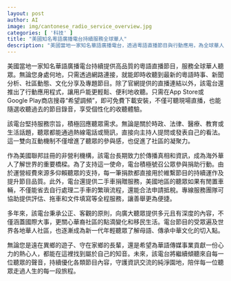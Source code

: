 ```yaml
---
layout: post
author: AI
image: img/cantonese_radio_service_overview.jpg
categories: [ '科技' ]
title: "美國知名粵語廣播電台持續服務全球華人"
description: "美國當地一家知名華語廣播電台，透過粵語直播節目與行動應用，為全球華人提供即時新聞、社區動態與文化分享，並推動雙向互動和社區凝聚力。作為非營利機構，電台致力於資訊傳遞與公益服務，支持捐款與二手車捐贈，成為海外華人連接世界的重要橋樑，陪伴聽眾守護中文傳承，共同書寫移民生活新篇章。"
---
```

美國當地一家知名華語廣播電台持續提供高品質的粵語直播節目，服務全球華人聽眾。無論您身處何地，只需透過網路連接，就能即時收聽到最新的粵語時事、新聞分析、社區動態、文化分享及專題節目。除了官網提供的直播連結以外，該電台還推出了行動應用程式，讓用戶能更輕鬆、便利地收聽。只需在App Store或Google Play商店搜尋“希望調頻”，即可免費下載安裝，不僅可聽現場直播，也能隨選收聽過去的節目錄音，享受個性化的收聽體驗。

該電台堅持服務宗旨，積極回應聽眾需求。無論是關於時政、法律、醫療、教育或生活話題，聽眾都能通過熱線電話或簡訊，直接向主持人提問或發表自己的看法。這一雙向互動機制不僅增進了聽眾的參與感，也促進了社區的凝聚力。

作為美國聯邦註冊的非營利機構，該電台長期致力於傳播真相和資訊，成為海外華人了解世界的重要橋樑。為了支持這一使命，電台積極號召公眾參與捐助行動。由於運營經費來源多仰賴聽眾的支持，每一筆捐款都直接用於維繫節目的持續運作及提升節目品質。此外，電台還提供二手車捐贈服務，美國地區的聽眾如果有閒置車輛，不僅能省去自行處理二手車的繁瑣流程，還能合法申請抵稅。專線服務團隊可協助提供評估、拖車和文件填寫等全程服務，讓善舉更為便捷。

多年來，該電台秉承公正、客觀的原則，向廣大聽眾提供多元且有深度的內容，不僅涵蓋國際大事，更關心華裔社區的點滴變化和移民生活。電台節目的受眾遍及世界各地華人社區，也逐漸成為新一代年輕聽眾了解母語、傳承中華文化的切入點。

無論您是遠在異鄉的遊子、守在家鄉的長輩，還是希望為華語傳媒事業貢獻一份心力的熱心人，都能在這裡找到屬於自己的知音。未來，該電台將繼續傾聽來自每一位聽眾的聲音，持續優化各類節目內容，守護資訊交流的純淨園地，陪伴每一位聽眾走過人生的每一段旅程。